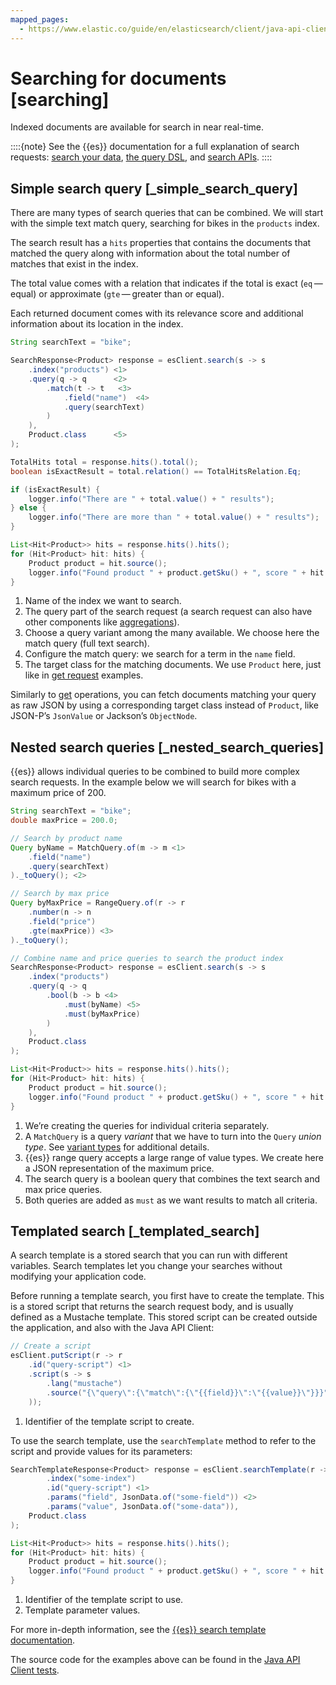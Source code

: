```yaml
---
mapped_pages:
  - https://www.elastic.co/guide/en/elasticsearch/client/java-api-client/current/searching.html
---
```


# Searching for documents [searching]

Indexed documents are available for search in near real-time.

::::{note}
See the {{es}} documentation for a full explanation of search requests: [search your data](docs-content://solutions/search/querying-for-search.md), [the query DSL](docs-content://solutions/search/querying-for-search.md), and [search APIs](https://www.elastic.co/docs/api/doc/elasticsearch/group/endpoint-search).
::::



## Simple search query [_simple_search_query]

There are many types of search queries that can be combined. We will start with the simple text match query, searching for bikes in the `products` index.

The search result has a `hits` properties that contains the documents that matched the query along with information about the total number of matches that exist in the index.

The total value comes with a relation that indicates if the total is exact (`eq` — equal) or approximate (`gte` — greater than or equal).

Each returned document comes with its relevance score and additional information about its location in the index.

```java
String searchText = "bike";

SearchResponse<Product> response = esClient.search(s -> s
    .index("products") <1>
    .query(q -> q      <2>
        .match(t -> t   <3>
            .field("name")  <4>
            .query(searchText)
        )
    ),
    Product.class      <5>
);

TotalHits total = response.hits().total();
boolean isExactResult = total.relation() == TotalHitsRelation.Eq;

if (isExactResult) {
    logger.info("There are " + total.value() + " results");
} else {
    logger.info("There are more than " + total.value() + " results");
}

List<Hit<Product>> hits = response.hits().hits();
for (Hit<Product> hit: hits) {
    Product product = hit.source();
    logger.info("Found product " + product.getSku() + ", score " + hit.score());
}
```

1. Name of the index we want to search.
2. The query part of the search request (a search request can also have other components like [aggregations](/reference/aggregations.md)).
3. Choose a query variant among the many available. We choose here the match query (full text search).
4. Configure the match query: we search for a term in the `name` field.
5. The target class for the matching documents. We use `Product` here, just like in [get request](/reference/reading.md) examples.


Similarly to [get](/reference/reading.md) operations, you can fetch documents matching your query as raw JSON by using a corresponding target class instead of `Product`, like JSON-P’s `JsonValue` or Jackson’s `ObjectNode`.


## Nested search queries [_nested_search_queries]

{{es}} allows individual queries to be combined to build more complex search requests. In the example below we will search for bikes with a maximum price of 200.

```java
String searchText = "bike";
double maxPrice = 200.0;

// Search by product name
Query byName = MatchQuery.of(m -> m <1>
    .field("name")
    .query(searchText)
)._toQuery(); <2>

// Search by max price
Query byMaxPrice = RangeQuery.of(r -> r
    .number(n -> n
    .field("price")
    .gte(maxPrice)) <3>
)._toQuery();

// Combine name and price queries to search the product index
SearchResponse<Product> response = esClient.search(s -> s
    .index("products")
    .query(q -> q
        .bool(b -> b <4>
            .must(byName) <5>
            .must(byMaxPrice)
        )
    ),
    Product.class
);

List<Hit<Product>> hits = response.hits().hits();
for (Hit<Product> hit: hits) {
    Product product = hit.source();
    logger.info("Found product " + product.getSku() + ", score " + hit.score());
}
```

1. We’re creating the queries for individual criteria separately.
2. A `MatchQuery` is a query *variant* that we have to turn into the `Query` *union type*. See [variant types](/reference/variant-types.md) for additional details.
3. {{es}} range query accepts a large range of value types. We create here a JSON representation of the maximum price.
4. The search query is a boolean query that combines the text search and max price queries.
5. Both queries are added as `must` as we want results to match all criteria.



## Templated search [_templated_search]

A search template is a stored search that you can run with different variables. Search templates let you change your searches without modifying your application code.

Before running a template search, you first have to create the template. This is a stored script that returns the search request body, and is usually defined as a Mustache template. This stored script can be created outside the application, and also with the Java API Client:

```java
// Create a script
esClient.putScript(r -> r
    .id("query-script") <1>
    .script(s -> s
        .lang("mustache")
        .source("{\"query\":{\"match\":{\"{{field}}\":\"{{value}}\"}}}")
    ));
```

1. Identifier of the template script to create.


To use the search template, use the `searchTemplate` method to refer to the script and provide values for its parameters:

```java
SearchTemplateResponse<Product> response = esClient.searchTemplate(r -> r
        .index("some-index")
        .id("query-script") <1>
        .params("field", JsonData.of("some-field")) <2>
        .params("value", JsonData.of("some-data")),
    Product.class
);

List<Hit<Product>> hits = response.hits().hits();
for (Hit<Product> hit: hits) {
    Product product = hit.source();
    logger.info("Found product " + product.getSku() + ", score " + hit.score());
}
```

1. Identifier of the template script to use.
2. Template parameter values.


For more in-depth information, see the [{{es}} search template documentation](docs-content://solutions/search/search-templates.md).

The source code for the examples above can be found in the [Java API Client tests](https://github.com/elastic/elasticsearch-java/tree/master/java-client/src/test/java/co/elastic/clients/documentation).

